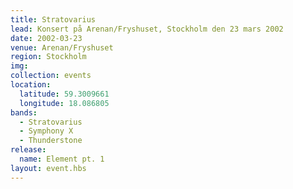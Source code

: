 ```yaml
---
title: Stratovarius
lead: Konsert på Arenan/Fryshuset, Stockholm den 23 mars 2002
date: 2002-03-23
venue: Arenan/Fryshuset
region: Stockholm
img:
collection: events
location:
  latitude: 59.3009661
  longitude: 18.086805
bands:
  - Stratovarius
  - Symphony X
  - Thunderstone
release:
  name: Element pt. 1
layout: event.hbs
---
```

